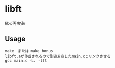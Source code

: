# libft
libc再実装
## Usage
```
make　または make bonus
libft.aが作成されるので別途用意したmain.cとリンクさせる
gcc main.c -L. -lft
```

